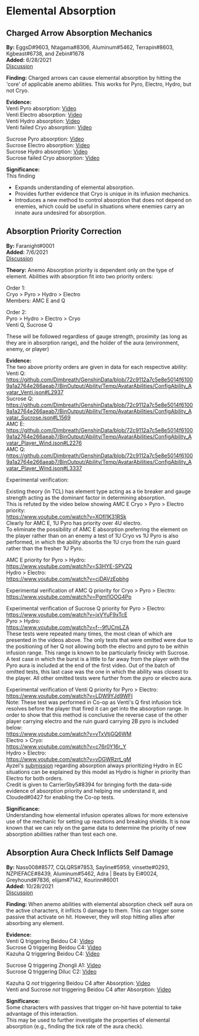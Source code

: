 # Elemental Absorption

## Charged Arrow Absorption Mechanics

**By:** EggsD\#9603, Ntagama\#8306, Aluminum\#5462, Terrapin\#8603, Kgbeast\#6738, and Zebin\#1678  
**Added:** 6/28/2021  
[Discussion](https://tickettool.xyz/direct?url=https://cdn.discordapp.com/attachments/839140280560255106/850180845259063296/transcript-sucrose-burst-absorption.html)

**Finding:** Charged arrows can cause elemental absorption by hitting the 'core' of applicable anemo abilities. This works for Pyro, Electro, Hydro, but not Cryo.

**Evidence:**  
Venti Pyro absorption: [Video](https://youtu.be/6pMIzWzh5fg)  
Venti Electro absorption: [Video](https://youtu.be/aufmDrKW89U?)  
Venti Hydro absorption: [Video](https://youtu.be/aWcEadXe2Z4)  
Venti failed Cryo absorption: [Video](https://youtu.be/CJ4asq8ubcY)  

Sucrose Pyro absorption: [Video](https://youtu.be/IzIWkDpYHTg)  
Sucrose Electro absorption: [Video](https://youtu.be/f2wxKQFurp8)  
Sucrose Hydro absorption: [Video](https://youtu.be/-eUD7O15fuU)  
Sucrose failed Cryo absorption: [Video](https://youtu.be/ntH3tRuJSXc)  

**Significance:**  
This finding  
- Expands understanding of elemental absorption.  
- Provides further evidence that Cryo is unique in its infusion mechanics.  
- Introduces a new method to control absorption that does not depend on enemies, which could be useful in situations where enemies carry an innate aura undesired for absorption.  

## Absorption Priority Correction

**By:** Faranight\#0001  
**Added:** 7/6/2021  
[Discussion](https://tickettool.xyz/direct?url=https://cdn.discordapp.com/attachments/854304358921404448/862102016271712256/transcript-absorption-priority-correction.html)

**Theory:** Anemo Absorption priority is dependent only on the type of element. Abilities with absorption fit into two priority orders:  

Order 1:  
Cryo > Pyro > Hydro > Electro  
Members: AMC E and Q  

Order 2:  
Pyro > Hydro > Electro > Cryo  
Venti Q, Sucrose Q  

These will be followed regardless of gauge strength, proximity (as long as they are in absorption range), and the holder of the aura (environment, enemy, or player)

**Evidence:**  
The two above priority orders are given in data for each respective ability:  
Venti Q: https://github.com/Dimbreath/GenshinData/blob/72c9112a7c5e8e5014f61009a1a2764e266aeab7/BinOutput/Ability/Temp/AvatarAbilities/ConfigAbility_Avatar_Venti.json#L2937  
Sucrose Q: https://github.com/Dimbreath/GenshinData/blob/72c9112a7c5e8e5014f61009a1a2764e266aeab7/BinOutput/Ability/Temp/AvatarAbilities/ConfigAbility_Avatar_Sucrose.json#L1569  
AMC E: https://github.com/Dimbreath/GenshinData/blob/72c9112a7c5e8e5014f61009a1a2764e266aeab7/BinOutput/Ability/Temp/AvatarAbilities/ConfigAbility_Avatar_Player_Wind.json#L2276  
AMC Q: https://github.com/Dimbreath/GenshinData/blob/72c9112a7c5e8e5014f61009a1a2764e266aeab7/BinOutput/Ability/Temp/AvatarAbilities/ConfigAbility_Avatar_Player_Wind.json#L3337  

Experimental verification:  

Existing theory (in TCL) has element type acting as a tie breaker and gauge strength acting as the dominant factor in determining absorption.  
This is refuted by the video below showing AMC E Cryo > Pyro > Electro priority:  
https://www.youtube.com/watch?v=XOfI1K31RSk  
Clearly for AMC E, 1U Pyro has priority over 4U electro.  
To eliminate the possibility of AMC E absorption preferring the element on the player rather than on an enemy a test of 1U Cryo vs 1U Pyro is also performed, in which the ability absorbs the 1U cryo from the ruin guard rather than the fresher 1U Pyro.  

AMC E priority for Pyro > Hydro:  
https://www.youtube.com/watch?v=S3HYE-SPVZQ  
Hydro > Electro:  
https://www.youtube.com/watch?v=cjDAVzEpbhg  

Experimental verification of AMC Q priority for Cryo > Pyro > Electro:  
https://www.youtube.com/watch?v=Pgml1OOG4Po  

Experimental verification of Sucrose Q priority for Pyro > Electro:  
https://www.youtube.com/watch?v=jxVYuF9xTcE  
Pyro > Hydro:  
https://www.youtube.com/watch?v=f--9fUCmLZA  
These tests were repeated many times, the most clean of which are presented in the videos above. The only tests that were omitted were due to the positioning of her Q not allowing both the electro and pyro to be within infusion range. This range is known to be particularly finicky with Sucrose. A test case in which the burst is a little to far away from the player with the Pyro aura is included at the end of the first video. Out of the batch of omitted tests, this last case was the one in which the ability was closest to the player. All other omitted tests were further from the pyro or electro aura.  

Experimental verification of Venti Q priority for Pyro > Electro:  
https://www.youtube.com/watch?v=LDW9YJd9WFI  
Note: These test was performed in Co-op as Venti's Q first infusion tick resolves before the player that fired it can get into the absorption range. In order to show that this method is conclusive the reverse case of the other player carrying electro and the ruin guard carrying 2B pyro is included below:  
https://www.youtube.com/watch?v=vTxVtjGQ6WM  
Electro > Cryo:  
https://www.youtube.com/watch?v=c76r0Y16r_Y  
Hydro > Electro:  
https://www.youtube.com/watch?v=vDGWRzrt_gM  
Ayzel's [submission](https://discord.com/channels/763583452762734592/765191980115689542/834245628874981426) regarding absorption always prioritizing Hydro in EC situations can be explained by this model as Hydro is higher in priority than Electro for both orders.  
Credit is given to Carrier5by5\#8394 for bringing forth the data-side evidence of absorption priority and helping me understand it, and Clouded\#0427 for enabling the Co-op tests.  


**Significance:**  
Understanding how elemental infusion operates allows for more extensive use of the mechanic for setting up reactions and breaking shields. It is now known that we can rely on the game data to determine the priority of new absorption abilities rather than test each one.

## Absorption Aura Check Inflicts Self Damage

**By:** Nass008\#8577, CQLQRS\#7853, Sayline\#5959, vinsette\#0293, NZPIEFACE\#8439, Aluminum\#5462, Adra | Beats by Ei\#0024, Greyhound\#7836, elijam\#7142, Kourinn\#6001  
**Added:** 10/28/2021  
[Discussion](https://tickettool.xyz/direct?url=https://cdn.discordapp.com/attachments/902503398396538891/903470600062902332/transcript-absorption-aura-check-count-as-self-dmg.html)

**Finding:** When anemo abilities with elemental absorption check self aura on the active characters, it inflicts 0 damage to them. This can trigger some passive that activate on hit. However, they will stop hitting allies after absorbing any element.

**Evidence:**  
Venti Q triggering Beidou C4: [Video](https://imgur.com/ScuOXnH)  
Sucrose Q triggering Beidou C4: [Video](https://imgur.com/LX5CLXE)  
Kazuha Q triggering Beidou C4: [Video](https://imgur.com/RM5AJXD)  

Sucrose Q triggering Zhongli A1: [Video](https://imgur.com/a/vlYJ8dW)  
Sucrose Q triggering Diluc C2: [Video](https://youtu.be/m8WGg3DfXSo)  

Kazuha Q *not* triggering Beidou C4 after Absorption: [Video](https://youtu.be/EgYM8ZftuOY)  
Venti and Sucrose *not* triggering Beidou C4 after Absorption: [Video](https://youtu.be/nQR8nxX7ckU)  

**Significance:**  
Some characters with passives that trigger on-hit have potential to take advantage of this interaction.  
This may be used to further investigate the properties of elemental absorption (e.g., finding the tick rate of the aura check).  